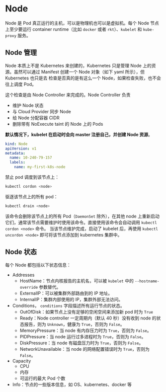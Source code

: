 # Node
Node 是 Pod 真正运行的主机，可以是物理机也可以是虚拟机。每个 Node 节点上至少要运行 container runtime（比如 `docker` 或者 `rkt`）、`kubelet` 和 `kube-proxy` 服务。

## Node 管理
Node 本质上不是 Kubernetes 来创建的，Kubernetes 只是管理 Node 上的资源。虽然可以通过 Manifest 创建一个 Node 对象（如下 yaml 所示），但 Kubernetes 也只是去
检查是否真的是有这么一个 Node，如果检查失败，也不会往上调度 Pod。

这个检查是由 Node Controller 来完成的。Node Controller 负责
- 维护 Node 状态
- 与 Cloud Provider 同步 Node
- 给 Node 分配容器 CIDR
- 删除带有 NoExecute taint 的 Node 上的 Pods

**默认情况下，kubelet 在启动时会向 master 注册自己，并创建 Node 资源**。

```yml
kind: Node
apiVersion: v1
metadata:
  name: 10-240-79-157
  labels:
    name: my-first-k8s-node
```

禁止 pod 调度到该节点上：
```sh
kubectl cordon <node>
```

驱逐该节点上的所有 pod：
```sh
kubectl drain <node>
```

该命令会删除该节点上的所有 Pod（`DaemonSet` 除外），在其他 node 上重新启动它们，通常该节点需要维护时使用该命令。直接使用该命令会自动调用 `kubectl cordon <node>` 命令。
当该节点维护完成，启动了 kubelet 后，再使用 `kubectl uncordon <node>` 即可将该节点添加到 kubernetes 集群中。

## Node 状态
每个 Node 都包括以下状态信息：
- Addresses
  - HostName：节点内核报告的主机名，可以被 `kubelet` 中的 `--hostname-override` 参数替代。
  - ExternalIP：可以被集群外部路由到的 IP 地址。
  - InternalIP：集群内部使用的 IP，集群外部无法访问。
- Conditions， `conditions` 字段描述所有运行节点的状态。
  - OutOfDisk：如果节点上没有足够的空闲空间来添加新 pod 时为 `True`
  - Ready：Node controller 一定周期内（默认 40 秒）没有收到 node 的状态报告，则为 `Unknown`，健康为 `True`，否则为 `False`。
  - MemoryPressure：当 node 有内存压力时为 `True`，否则为 `False`。
  - PIDPressure：当 node 运行过多进程时为 `True`，否则为 `False`。
  - DiskPressure：当 node 有磁盘压力时为 `True`，否则为 `False`。
  - NetworkUnavailable：当 node 的网络配置错误时为 `True`，否则为 `False`。
- Capacity
  - CPU
  - 内存
  - 可运行的最大 Pod 个数
- Info：节点的一些版本信息，如 OS、kubernetes、docker 等